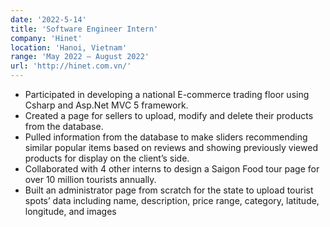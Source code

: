 ```yaml
---
date: '2022-5-14'
title: 'Software Engineer Intern'
company: 'Hinet'
location: 'Hanoi, Vietnam'
range: 'May 2022 — August 2022'
url: 'http://hinet.com.vn/'
---
```


- Participated in developing a national E-commerce trading floor using Csharp and Asp.Net MVC 5 framework.
- Created a page for sellers to upload, modify and delete their products from the database.
- Pulled information from the database to make sliders recommending similar popular items based on reviews and showing previously viewed products for display on the client’s side.
- Collaborated with 4 other interns to design a Saigon Food tour page for over 10 million tourists annually.
- Built an administrator page from scratch for the state to upload tourist spots’ data including name, description, price range, category, latitude, longitude, and images
